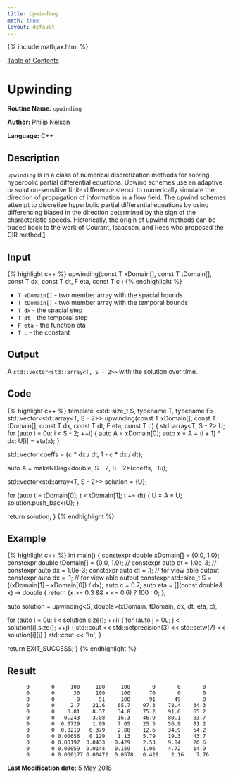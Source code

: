 ```yaml
---
title: Upwinding
math: true
layout: default
---
```


{% include mathjax.html %}

<a href="https://philipnelson5.github.io/MATH5620/SoftwareManual"> Table of Contents </a>
# Upwinding

**Routine Name:** `upwinding`

**Author:** Philip Nelson

**Language:** C++

## Description

`upwinding` is in a class of numerical discretization methods for solving hyperbolic partial differential equations. Upwind schemes use an adaptive or solution-sensitive finite difference stencil to numerically simulate the direction of propagation of information in a flow field. The upwind schemes attempt to discretize hyperbolic partial differential equations by using differencing biased in the direction determined by the sign of the characteristic speeds. Historically, the origin of upwind methods can be traced back to the work of Courant, Isaacson, and Rees who proposed the CIR method.[1](https://en.wikipedia.org/wiki/Upwind_scheme)

## Input

{% highlight c++ %}
upwinding(const T xDomain[],
          const T tDomain[],
          const T dx,
          const T dt,
          F eta,
          const T c
         )
{% endhighlight %}

* `T xDomain[]` - two member array with the spacial bounds
* `T tDomain[]` - two member array with the temporal bounds
* `T dx` - the spacial step
* `T dt` - the temporal step
* `F eta` - the function eta
* `T c` - the constant

## Output

A `std::vector<std::array<T, S - 2>>` with the solution over time.

## Code
{% highlight c++ %}
template <std::size_t S, typename T, typename F>
std::vector<std::array<T, S - 2>> upwinding(const T xDomain[],
                                            const T tDomain[],
                                            const T dx,
                                            const T dt,
                                            F eta,
                                            const T c)
{
  std::array<T, S - 2> U;
  for (auto i = 0u; i < S - 2; ++i)
  {
    auto A = xDomain[0];
    auto x = A + (i + 1) * dx;
    U[i] = eta(x);
  }

  std::vector<double> coeffs = {c * dx / dt, 1 - c * dx / dt};

  auto A = makeNDiag<double, S - 2, S - 2>(coeffs, -1u);

  std::vector<std::array<T, S - 2>> solution = {U};

  for (auto t = tDomain[0]; t < tDomain[1]; t += dt)
  {
    U = A * U;
    solution.push_back(U);
  }

  return solution;
}
{% endhighlight %}

## Example
{% highlight c++ %}
int main()
{
  constexpr double xDomain[] = {0.0, 1.0};
  constexpr double tDomain[] = {0.0, 1.0};
  // constexpr auto dt = 1.0e-3;
  // constexpr auto dx = 1.0e-3;
  constexpr auto dt = .1; // for view able output
  constexpr auto dx = .1; // for view able output
  constexpr std::size_t S = ((xDomain[1] - xDomain[0]) / dx);
  auto c = 0.7;
  auto eta = [](const double& x) -> double {
    return (x >= 0.3 && x <= 0.6) ? 100 : 0;
  };

  auto solution = upwinding<S, double>(xDomain, tDomain, dx, dt, eta, c);

  for (auto i = 0u; i < solution.size(); ++i)
  {
    for (auto j = 0u; j < solution[i].size(); ++j)
    {
      std::cout << std::setprecision(3) << std::setw(7) << solution[i][j]
    }
    std::cout << '\n';
  }

  return EXIT_SUCCESS;
}
{% endhighlight %}

## Result
```
      0       0     100     100     100       0       0       0
      0       0      30     100     100      70       0       0
      0       0       9      51     100      91      49       0
      0       0     2.7    21.6    65.7    97.3    78.4    34.3
      0       0    0.81    8.37    34.8    75.2    91.6    65.2
      0       0   0.243    3.08    16.3    46.9    80.1    83.7
      0       0  0.0729    1.09    7.05    25.5    56.9    81.2
      0       0  0.0219   0.379    2.88    12.6    34.9    64.2
      0       0 0.00656   0.129    1.13    5.79    19.3    43.7
      0       0 0.00197  0.0433   0.429    2.53    9.84    26.6
      0       0 0.00059  0.0144   0.159    1.06    4.72    14.9
      0       0 0.000177 0.00472  0.0578   0.429    2.16    7.76
```

**Last Modification date:** 5 May 2018
